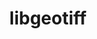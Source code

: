 ---
title: "libgeotiff"
layout: cache
categories: [package, develop]
meta: {"versions": ["1.7.1"], "compilers": ["apple-clang@=15.0.0", "gcc@=11.3.0"], "oss": ["ubuntu22.04", "ventura"], "platforms": ["darwin", "linux"], "targets": ["aarch64", "x86_64_v3"], "stacks": ["ml-darwin-aarch64-mps", "ml-linux-x86_64-cpu", "ml-linux-x86_64-cuda", "root"], "num_specs": 17, "num_specs_by_stack": {"ml-darwin-aarch64-mps": 5, "root": 17, "ml-linux-x86_64-cuda": 12, "ml-linux-x86_64-cpu": 12}}
spec_details: [{"hash": "yz3iqnnel6na5iq2il5tmzs36ilhvrip", "compiler": "apple-clang@=15.0.0", "versions": ["1.7.1"], "os": "ventura", "platform": "darwin", "target": "aarch64", "variants": ["build_system=autotools", "+jpeg", "+proj", "+zlib"], "stacks": ["ml-darwin-aarch64-mps", "root"], "size": "-", "tarball": "https://binaries.spack.io/develop/build_cache/darwin-ventura-aarch64/apple-clang-15.0.0/libgeotiff-1.7.1/darwin-ventura-aarch64-apple-clang-15.0.0-libgeotiff-1.7.1-yz3iqnnel6na5iq2il5tmzs36ilhvrip.spack"}, {"hash": "rsiz533ys4hsewr3gyuivd2wuoiqnqwd", "compiler": "apple-clang@=15.0.0", "versions": ["1.7.1"], "os": "ventura", "platform": "darwin", "target": "aarch64", "variants": ["build_system=autotools", "+jpeg", "+proj", "+zlib"], "stacks": ["ml-darwin-aarch64-mps", "root"], "size": "-", "tarball": "https://binaries.spack.io/develop/build_cache/darwin-ventura-aarch64/apple-clang-15.0.0/libgeotiff-1.7.1/darwin-ventura-aarch64-apple-clang-15.0.0-libgeotiff-1.7.1-rsiz533ys4hsewr3gyuivd2wuoiqnqwd.spack"}, {"hash": "43565ppisuf2h3uqiews6azxziiaqsry", "compiler": "apple-clang@=15.0.0", "versions": ["1.7.1"], "os": "ventura", "platform": "darwin", "target": "aarch64", "variants": ["build_system=autotools", "+jpeg", "+proj", "+zlib"], "stacks": ["ml-darwin-aarch64-mps", "root"], "size": "-", "tarball": "https://binaries.spack.io/develop/build_cache/darwin-ventura-aarch64/apple-clang-15.0.0/libgeotiff-1.7.1/darwin-ventura-aarch64-apple-clang-15.0.0-libgeotiff-1.7.1-43565ppisuf2h3uqiews6azxziiaqsry.spack"}, {"hash": "kp3nj3ulvut5dgnrsdiczauavq3d75sv", "compiler": "apple-clang@=15.0.0", "versions": ["1.7.1"], "os": "ventura", "platform": "darwin", "target": "aarch64", "variants": ["build_system=autotools", "+jpeg", "+proj", "+zlib"], "stacks": ["ml-darwin-aarch64-mps", "root"], "size": "-", "tarball": "https://binaries.spack.io/develop/build_cache/darwin-ventura-aarch64/apple-clang-15.0.0/libgeotiff-1.7.1/darwin-ventura-aarch64-apple-clang-15.0.0-libgeotiff-1.7.1-kp3nj3ulvut5dgnrsdiczauavq3d75sv.spack"}, {"hash": "fv3zwiea7wc73sggranacypxo66fuypq", "compiler": "apple-clang@=15.0.0", "versions": ["1.7.1"], "os": "ventura", "platform": "darwin", "target": "aarch64", "variants": ["build_system=autotools", "+jpeg", "+proj", "+zlib"], "stacks": ["ml-darwin-aarch64-mps", "root"], "size": "-", "tarball": "https://binaries.spack.io/develop/build_cache/darwin-ventura-aarch64/apple-clang-15.0.0/libgeotiff-1.7.1/darwin-ventura-aarch64-apple-clang-15.0.0-libgeotiff-1.7.1-fv3zwiea7wc73sggranacypxo66fuypq.spack"}, {"hash": "354d56k5tipfhwrxubv3kgxbn5kzrvz6", "compiler": "gcc@=11.3.0", "versions": ["1.7.1"], "os": "ubuntu22.04", "platform": "linux", "target": "x86_64_v3", "variants": ["build_system=autotools", "+jpeg", "+proj", "+zlib"], "stacks": ["root", "ml-linux-x86_64-cuda", "ml-linux-x86_64-cpu"], "size": "-", "tarball": "https://binaries.spack.io/develop/build_cache/linux-ubuntu22.04-x86_64_v3/gcc-11.3.0/libgeotiff-1.7.1/linux-ubuntu22.04-x86_64_v3-gcc-11.3.0-libgeotiff-1.7.1-354d56k5tipfhwrxubv3kgxbn5kzrvz6.spack"}, {"hash": "lgidbyi55virn434anmhig6gqywm7cxs", "compiler": "gcc@=11.3.0", "versions": ["1.7.1"], "os": "ubuntu22.04", "platform": "linux", "target": "x86_64_v3", "variants": ["build_system=autotools", "+jpeg", "+proj", "+zlib"], "stacks": ["root", "ml-linux-x86_64-cuda", "ml-linux-x86_64-cpu"], "size": "-", "tarball": "https://binaries.spack.io/develop/build_cache/linux-ubuntu22.04-x86_64_v3/gcc-11.3.0/libgeotiff-1.7.1/linux-ubuntu22.04-x86_64_v3-gcc-11.3.0-libgeotiff-1.7.1-lgidbyi55virn434anmhig6gqywm7cxs.spack"}, {"hash": "u6vjidzw2ium3du6rx72fyzump7aemen", "compiler": "gcc@=11.3.0", "versions": ["1.7.1"], "os": "ubuntu22.04", "platform": "linux", "target": "x86_64_v3", "variants": ["build_system=autotools", "+jpeg", "+proj", "+zlib"], "stacks": ["root", "ml-linux-x86_64-cuda", "ml-linux-x86_64-cpu"], "size": "-", "tarball": "https://binaries.spack.io/develop/build_cache/linux-ubuntu22.04-x86_64_v3/gcc-11.3.0/libgeotiff-1.7.1/linux-ubuntu22.04-x86_64_v3-gcc-11.3.0-libgeotiff-1.7.1-u6vjidzw2ium3du6rx72fyzump7aemen.spack"}, {"hash": "pvq6kyu7m7gcldh7uiaex323oe3k3sbk", "compiler": "gcc@=11.3.0", "versions": ["1.7.1"], "os": "ubuntu22.04", "platform": "linux", "target": "x86_64_v3", "variants": ["build_system=autotools", "+jpeg", "+proj", "+zlib"], "stacks": ["root", "ml-linux-x86_64-cuda", "ml-linux-x86_64-cpu"], "size": "-", "tarball": "https://binaries.spack.io/develop/build_cache/linux-ubuntu22.04-x86_64_v3/gcc-11.3.0/libgeotiff-1.7.1/linux-ubuntu22.04-x86_64_v3-gcc-11.3.0-libgeotiff-1.7.1-pvq6kyu7m7gcldh7uiaex323oe3k3sbk.spack"}, {"hash": "k2nibq742yi5rwyodrwwaen626zwnp5v", "compiler": "gcc@=11.3.0", "versions": ["1.7.1"], "os": "ubuntu22.04", "platform": "linux", "target": "x86_64_v3", "variants": ["build_system=autotools", "+jpeg", "+proj", "+zlib"], "stacks": ["root", "ml-linux-x86_64-cuda", "ml-linux-x86_64-cpu"], "size": "-", "tarball": "https://binaries.spack.io/develop/build_cache/linux-ubuntu22.04-x86_64_v3/gcc-11.3.0/libgeotiff-1.7.1/linux-ubuntu22.04-x86_64_v3-gcc-11.3.0-libgeotiff-1.7.1-k2nibq742yi5rwyodrwwaen626zwnp5v.spack"}, {"hash": "6vb6i76o3ucumhjawhq45k7fqymycbik", "compiler": "gcc@=11.3.0", "versions": ["1.7.1"], "os": "ubuntu22.04", "platform": "linux", "target": "x86_64_v3", "variants": ["build_system=autotools", "+jpeg", "+proj", "+zlib"], "stacks": ["root", "ml-linux-x86_64-cuda", "ml-linux-x86_64-cpu"], "size": "-", "tarball": "https://binaries.spack.io/develop/build_cache/linux-ubuntu22.04-x86_64_v3/gcc-11.3.0/libgeotiff-1.7.1/linux-ubuntu22.04-x86_64_v3-gcc-11.3.0-libgeotiff-1.7.1-6vb6i76o3ucumhjawhq45k7fqymycbik.spack"}, {"hash": "nowzw73yxrc7qqsbc5ilrnbj6mb3etmc", "compiler": "gcc@=11.3.0", "versions": ["1.7.1"], "os": "ubuntu22.04", "platform": "linux", "target": "x86_64_v3", "variants": ["build_system=autotools", "+jpeg", "+proj", "+zlib"], "stacks": ["root", "ml-linux-x86_64-cuda", "ml-linux-x86_64-cpu"], "size": "-", "tarball": "https://binaries.spack.io/develop/build_cache/linux-ubuntu22.04-x86_64_v3/gcc-11.3.0/libgeotiff-1.7.1/linux-ubuntu22.04-x86_64_v3-gcc-11.3.0-libgeotiff-1.7.1-nowzw73yxrc7qqsbc5ilrnbj6mb3etmc.spack"}, {"hash": "qh3ndq5l7kwxfhahawiylglsaiplj7dg", "compiler": "gcc@=11.3.0", "versions": ["1.7.1"], "os": "ubuntu22.04", "platform": "linux", "target": "x86_64_v3", "variants": ["build_system=autotools", "+jpeg", "+proj", "+zlib"], "stacks": ["root", "ml-linux-x86_64-cuda", "ml-linux-x86_64-cpu"], "size": "-", "tarball": "https://binaries.spack.io/develop/build_cache/linux-ubuntu22.04-x86_64_v3/gcc-11.3.0/libgeotiff-1.7.1/linux-ubuntu22.04-x86_64_v3-gcc-11.3.0-libgeotiff-1.7.1-qh3ndq5l7kwxfhahawiylglsaiplj7dg.spack"}, {"hash": "ywyaqh3s3kna3gf2n2hczwlugitbq4nh", "compiler": "gcc@=11.3.0", "versions": ["1.7.1"], "os": "ubuntu22.04", "platform": "linux", "target": "x86_64_v3", "variants": ["build_system=autotools", "+jpeg", "+proj", "+zlib"], "stacks": ["root", "ml-linux-x86_64-cuda", "ml-linux-x86_64-cpu"], "size": "-", "tarball": "https://binaries.spack.io/develop/build_cache/linux-ubuntu22.04-x86_64_v3/gcc-11.3.0/libgeotiff-1.7.1/linux-ubuntu22.04-x86_64_v3-gcc-11.3.0-libgeotiff-1.7.1-ywyaqh3s3kna3gf2n2hczwlugitbq4nh.spack"}, {"hash": "qqkxzvpec2qofbrnmkp42kxr2rwm5al5", "compiler": "gcc@=11.3.0", "versions": ["1.7.1"], "os": "ubuntu22.04", "platform": "linux", "target": "x86_64_v3", "variants": ["build_system=autotools", "+jpeg", "+proj", "+zlib"], "stacks": ["root", "ml-linux-x86_64-cuda", "ml-linux-x86_64-cpu"], "size": "-", "tarball": "https://binaries.spack.io/develop/build_cache/linux-ubuntu22.04-x86_64_v3/gcc-11.3.0/libgeotiff-1.7.1/linux-ubuntu22.04-x86_64_v3-gcc-11.3.0-libgeotiff-1.7.1-qqkxzvpec2qofbrnmkp42kxr2rwm5al5.spack"}, {"hash": "r3xtryzi76pwcxggvszoq4tkz7h6f5ua", "compiler": "gcc@=11.3.0", "versions": ["1.7.1"], "os": "ubuntu22.04", "platform": "linux", "target": "x86_64_v3", "variants": ["build_system=autotools", "+jpeg", "+proj", "+zlib"], "stacks": ["root", "ml-linux-x86_64-cuda", "ml-linux-x86_64-cpu"], "size": "-", "tarball": "https://binaries.spack.io/develop/build_cache/linux-ubuntu22.04-x86_64_v3/gcc-11.3.0/libgeotiff-1.7.1/linux-ubuntu22.04-x86_64_v3-gcc-11.3.0-libgeotiff-1.7.1-r3xtryzi76pwcxggvszoq4tkz7h6f5ua.spack"}, {"hash": "wcltvutm7pq3geq6ngyudqbu2ofabe64", "compiler": "gcc@=11.3.0", "versions": ["1.7.1"], "os": "ubuntu22.04", "platform": "linux", "target": "x86_64_v3", "variants": ["build_system=autotools", "+jpeg", "+proj", "+zlib"], "stacks": ["root", "ml-linux-x86_64-cuda", "ml-linux-x86_64-cpu"], "size": "-", "tarball": "https://binaries.spack.io/develop/build_cache/linux-ubuntu22.04-x86_64_v3/gcc-11.3.0/libgeotiff-1.7.1/linux-ubuntu22.04-x86_64_v3-gcc-11.3.0-libgeotiff-1.7.1-wcltvutm7pq3geq6ngyudqbu2ofabe64.spack"}]
---